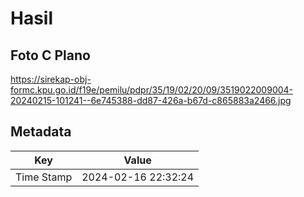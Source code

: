 # Hasil

## Foto C Plano

https://sirekap-obj-formc.kpu.go.id/f19e/pemilu/pdpr/35/19/02/20/09/3519022009004-20240215-101241--6e745388-dd87-426a-b67d-c865883a2466.jpg


## Metadata

| Key        | Value               |
| ---------- | ------------------- |
| Time Stamp | 2024-02-16 22:32:24 |



